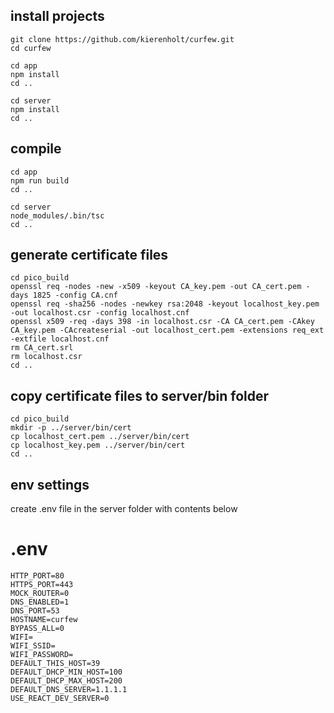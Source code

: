 
## install projects

    git clone https://github.com/kierenholt/curfew.git
    cd curfew 

    cd app
    npm install
    cd ..

    cd server
    npm install
    cd ..


## compile

    cd app
    npm run build 
    cd ..

    cd server
    node_modules/.bin/tsc 
    cd ..


## generate certificate files

    cd pico_build
    openssl req -nodes -new -x509 -keyout CA_key.pem -out CA_cert.pem -days 1825 -config CA.cnf
    openssl req -sha256 -nodes -newkey rsa:2048 -keyout localhost_key.pem -out localhost.csr -config localhost.cnf
    openssl x509 -req -days 398 -in localhost.csr -CA CA_cert.pem -CAkey CA_key.pem -CAcreateserial -out localhost_cert.pem -extensions req_ext -extfile localhost.cnf
    rm CA_cert.srl
    rm localhost.csr
    cd ..

## copy certificate files to server/bin folder

    cd pico_build
    mkdir -p ../server/bin/cert
    cp localhost_cert.pem ../server/bin/cert
    cp localhost_key.pem ../server/bin/cert
    cd ..

## env settings

create .env file in the server folder with contents below

# .env

```
HTTP_PORT=80
HTTPS_PORT=443
MOCK_ROUTER=0
DNS_ENABLED=1
DNS_PORT=53
HOSTNAME=curfew
BYPASS_ALL=0
WIFI=
WIFI_SSID=
WIFI_PASSWORD=
DEFAULT_THIS_HOST=39
DEFAULT_DHCP_MIN_HOST=100
DEFAULT_DHCP_MAX_HOST=200
DEFAULT_DNS_SERVER=1.1.1.1
USE_REACT_DEV_SERVER=0
```



